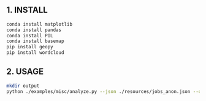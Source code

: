 ## 1. INSTALL

```bash
conda install matplotlib
conda install pandas
conda install PIL
conda install basemap
pip install geopy
pip install wordcloud
```

## 2. USAGE

```bash
mkdir output
python ./examples/misc/analyze.py --json ./resources/jobs_anon.json --output_dir ./output
```
